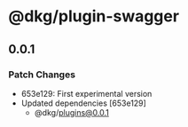 # @dkg/plugin-swagger

## 0.0.1

### Patch Changes

- 653e129: First experimental version
- Updated dependencies [653e129]
  - @dkg/plugins@0.0.1
